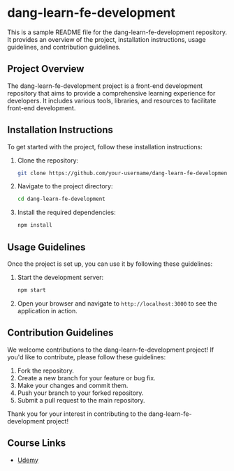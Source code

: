 # dang-learn-fe-development

This is a sample README file for the dang-learn-fe-development repository. It provides an overview of the project, installation instructions, usage guidelines, and contribution guidelines.

## Project Overview

The dang-learn-fe-development project is a front-end development repository that aims to provide a comprehensive learning experience for developers. It includes various tools, libraries, and resources to facilitate front-end development.

## Installation Instructions

To get started with the project, follow these installation instructions:

1. Clone the repository:

   ```bash
   git clone https://github.com/your-username/dang-learn-fe-development.git
   ```

2. Navigate to the project directory:

   ```bash
   cd dang-learn-fe-development
   ```

3. Install the required dependencies:
   ```bash
   npm install
   ```

## Usage Guidelines

Once the project is set up, you can use it by following these guidelines:

1. Start the development server:

   ```bash
   npm start
   ```

2. Open your browser and navigate to `http://localhost:3000` to see the application in action.

## Contribution Guidelines

We welcome contributions to the dang-learn-fe-development project! If you'd like to contribute, please follow these guidelines:

1. Fork the repository.
2. Create a new branch for your feature or bug fix.
3. Make your changes and commit them.
4. Push your branch to your forked repository.
5. Submit a pull request to the main repository.

Thank you for your interest in contributing to the dang-learn-fe-development project!

## Course Links

- [Udemy](https://www.udemy.com/course/full-stack-crash-course/)
